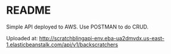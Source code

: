 # README

Simple API deployed to AWS. Use POSTMAN to do CRUD. 

Uploaded at: http://scratchblingapi-env.eba-ua2dmvdx.us-east-1.elasticbeanstalk.com/api/v1/backscratchers
